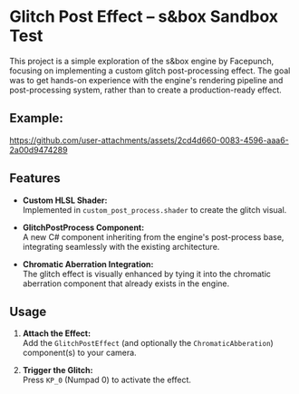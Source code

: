 # Glitch Post Effect – s&box Sandbox Test

This project is a simple exploration of the s&box engine by Facepunch, focusing on implementing a custom glitch post-processing effect. The goal was to get hands-on experience with the engine's rendering pipeline and post-processing system, rather than to create a production-ready effect.

## Example:

https://github.com/user-attachments/assets/2cd4d660-0083-4596-aaa6-2a00d9474289

## Features

- **Custom HLSL Shader:**  
    Implemented in `custom_post_process.shader` to create the glitch visual.

- **GlitchPostProcess Component:**  
    A new C# component inheriting from the engine's post-process base, integrating seamlessly with the existing architecture.

- **Chromatic Aberration Integration:**  
    The glitch effect is visually enhanced by tying it into the chromatic aberration component that already exists in the engine.

## Usage

1. **Attach the Effect:**  
     Add the `GlitchPostEffect` (and optionally the `ChromaticAbberation`) component(s) to your camera.

2. **Trigger the Glitch:**  
     Press `KP_0` (Numpad 0) to activate the effect.
